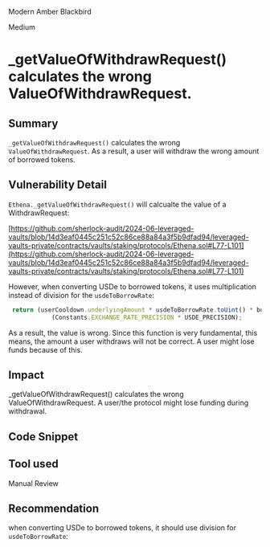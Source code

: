 Modern Amber Blackbird

Medium

# _getValueOfWithdrawRequest() calculates the wrong ValueOfWithdrawRequest.

## Summary
``_getValueOfWithdrawRequest()`` calculates the wrong ``ValueOfWithdrawRequest``. As a result, a user will withdraw the wrong amount of borrowed tokens. 

## Vulnerability Detail

``Ethena._getValueOfWithdrawRequest()``  will calcualte the value of a WithdrawRequest:

[https://github.com/sherlock-audit/2024-06-leveraged-vaults/blob/14d3eaf0445c251c52c86ce88a84a3f5b9dfad94/leveraged-vaults-private/contracts/vaults/staking/protocols/Ethena.sol#L77-L101](https://github.com/sherlock-audit/2024-06-leveraged-vaults/blob/14d3eaf0445c251c52c86ce88a84a3f5b9dfad94/leveraged-vaults-private/contracts/vaults/staking/protocols/Ethena.sol#L77-L101)

However, when converting USDe to borrowed tokens, it uses multiplication instead of division for the ```usdeToBorrowRate```:

```javascript
 return (userCooldown.underlyingAmount * usdeToBorrowRate.toUint() * borrowPrecision) /
            (Constants.EXCHANGE_RATE_PRECISION * USDE_PRECISION);
```
As a result, the value is wrong. Since this function is very fundamental, this means, the amount a user withdraws will not be correct. A user might lose funds because of this. 

## Impact

_getValueOfWithdrawRequest() calculates the wrong ValueOfWithdrawRequest. A user/the protocol might lose funding during withdrawal.

## Code Snippet

## Tool used

Manual Review

## Recommendation

 when converting USDe to borrowed tokens, it should use division for ```usdeToBorrowRate```: